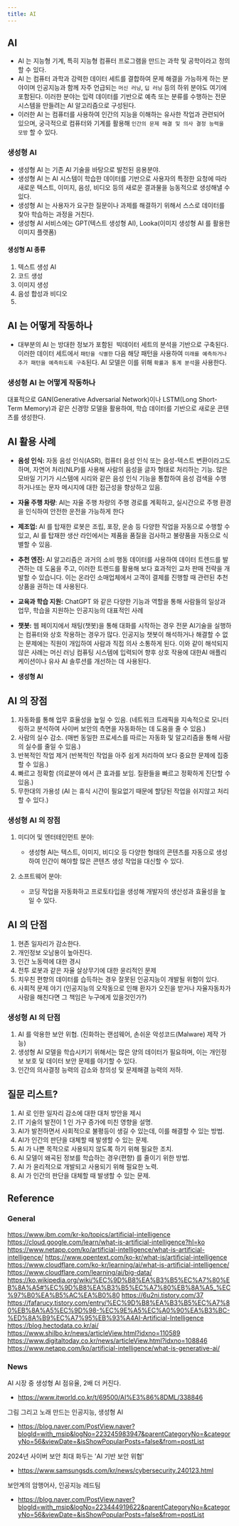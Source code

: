 ```yaml
---
title: AI
---
```


## AI
- AI 는 지능형 기계, 특히 지능형 컴퓨터 프로그램을 만드는 과학 및 공학이라고 정의할 수 있다.
- AI 는 컴퓨터 과학과 강력한 데이터 세트를 결합하여 문제 해결을 가능하게 하는 분야이며 인공지능과 함께 자주 언급되는 `머신 러닝`, `딥 러닝` 등의 하위 분야도 여기에 포함된다. 이러한 분야는 입력 데이터를 기반으로 예측 또는 분류를 수행하는 전문 시스템을 만들려는 AI 알고리즘으로 구성된다.
- 이러한 AI 는 컴퓨터를 사용하여 인간의 지능을 이해하는 유사한 작업과 관련되어 있으며, 궁극적으로 컴퓨터와 기계를 활용해 `인간의 문제 해결 및 의사 결정 능력을 모방` 할 수 있다.

### 생성형 AI
- 생성형 AI 는 기존 AI 기술을 바탕으로 발전된 응용분야.
- 생성형 AI 는 AI 시스템이 학습한 데이터를 기반으로 사용자의 특정한 요청에 따라 새로운 텍스트, 이미지, 음성, 비디오 등의 새로운 결과물을 능동적으로 생성해낼 수 있다.
- 생성형 AI 는 사용자가 요구한 질문이나 과제를 해결하기 위해서 스스로 데이터를 찾아 학습하는 과정을 거친다.
- 생성형 AI 서비스에는 GPT(텍스트 생성형 AI), Looka(이미지 생성형 AI 를 활용한 이미지 플랫폼)

#### 생성형 AI 종류
1. 텍스트 생성 AI
2. 코드 생성
3. 이미지 생성
4. 음성 합성과 비디오
5. 

## AI 는 어떻게 작동하나
- 대부분의 AI 는 방대한 정보가 포함된  빅데이터 세트의 분석을 기반으로 구축된다. 이러한 데이터 세트에서 `패턴을 식별한` 다음 해당 패턴을 사용하여 `미래를 예측하거나 추가 패턴을 예측하도록 구축`된다. AI 모델은 이를 위해 `확률과 통계 분석`을 사용한다.

### 생성형 AI 는 어떻게 작동하나
대표적으로 GAN(Generative Adversarial Network)이나 LSTM(Long Short-Term Memory)과 같은 신경망 모델을 활용하여, 학습 데이터를 기반으로 새로운 콘텐츠를 생성한다.

## AI 활용 사례
- **음성 인식:** 자동 음성 인식(ASR), 컴퓨터 음성 인식 또는 음성-텍스트 변환이라고도 하며, 자연어 처리(NLP)를 사용해 사람의 음성을 글자 형태로 처리하는 기능. 많은 모바일 기기가 시스템에 시리와 같은 음성 인식 기능을 통합하여 음성 검색을 수행하거나또는 문자 메시지에 대한 접근성을 향상하고 있음.

- **자율 주행 차량**: AI는 자율 주행 차량의 주행 경로를 계획하고, 실시간으로 주행 환경을 인식하여 안전한 운전을 가능하게 한다

- **제조업:** AI 를 탑재한 로봇은 조립, 포장, 운송 등 다양한 작업을 자동으로 수행할 수 있고, AI 를 탑재한 생산 라인에서는 제품을 품질을 검사하고 불량품을 자동으로 식별할 수 있음.

- **추천 엔진:** AI 알고리즘은 과거의 소비 행동 데이터를 사용하여 데이터 트렌드를 발견하는 데 도움을 주고, 이러한 트렌드를 활용해 보다 효과적인 교차 판매 전략을 개발할 수 있습니다. 이는 온라인 소매업체에서 고객이 결제를 진행할 때 관련된 추천 상품을 권하는 데 사용된다.

- **교육과 학습 지원:** ChatGPT 와 같은 다양한 기능과 역할을 통해 사람들의 일상과 업무, 학습을 지원하는 인공지능의 대표적인 사례

- **챗봇:** 웹 페이지에서 채팅(챗봇)을 통해 대화를 시작하는 경우 전문 AI기술을 실행하는 컴퓨터와 상호 작용하는 경우가 많다. 인공지능 챗봇이 해석하거나 해결할 수 없는 문제에는 직원이 개입하여 사람과 직접 의사 소통하게 된다. 이와 같이 해석되지 않은 사례는 머신 러닝 컴퓨팅 시스템에 입력되어 향후 상호 작용에 대한AI 애플리케이션이나 유사 AI 솔루션를 개선하는 데 사용된다.

- **생성형 AI**

## AI 의 장점
1. 자동화를 통해 업무 효율성을 높일 수 있음. (네트워크 트래픽을 지속적으로 모니터링하고 분석하여 사이버 보안의 측면을 자동화하는 데 도움을 줄 수 있음.)
2. 사람의 실수 감소. (매번 동일한 프로세스를 따르는 자동화 및 알고리즘을 통해 사람의 실수를 줄일 수 있음.)
3. 반복적인 작업 제거 (반복적인 작업을 아주 쉽게 처리하여 보다 중요한 문제에 집중할 수 있음.)
4. 빠르고 정확함 (의료분야 에서 큰 효과를 보임. 질환들을 빠르고 정확하게 진단할 수 있음.)
5. 무한대의 가용성 (AI 는 휴식 시간이 필요없기 때문에 할당된 작업을 쉬지않고 처리할 수 있다.)

### 생성형 AI 의 장점
1. 미디어 및 엔터테인먼트 분야:
	- 생성형 AI는 텍스트, 이미지, 비디오 등 다양한 형태의 콘텐츠를 자동으로 생성하여 인간이 해야할 많은 콘텐츠 생성 작업을 대신할 수 있다.

2. 소프트웨어 분야:
	- 코딩 작업을 자동화하고 프로토타입을 생성해 개발자의 생산성과 효율성을 높일 수 있다.

## AI 의 단점
1. 현존 일자리가 감소한다.
2. 개인정보 오남용이 높아진다.
3. 인간 노동력에 대한 경시
4. 전투 로봇과 같은 자율 살상무기에 대한 윤리적인 문제
5. 치우친 편향의 데이터를 습득하는 경우 잘못된 인공지능이 개발될 위험이 있다.
6. 사회적 문제 야기 (인공지능의 오작동으로 인해 환자가 오진을 받거나 자율자동차가 사람을 해친다면 그 책임은 누구에게 있을것인가?)

### 생성형 AI 의 단점
1. AI 를 악용한 보안 위협. (진화하는 랜섬웨어, 손쉬운 악성코드(Malware) 제작 가능)
2. 생성형 AI 모델을 학습시키기 위해서는 많은 양의 데이터가 필요하며, 이는 개인정보 보호 및 데이터 보안 문제를 야기할 수 있다.
3. 인간의 의사결정 능력의 감소와 창의성 및 문제해결 능력의 저하.

## 질문 리스트?
1. AI 로 인한 일자리 감소에 대한 대처 방안을 제시
2. IT 기술의 발전이 1 인 가구 증가에 미친 영향을 설명.
3. AI가 발전하면서 사회적으로 불평등이 생길 수 있는데, 이를 해결할 수 있는 방법.
4. AI가 인간의 판단을 대체할 때 발생할 수 있는 문제.
5. AI 가 나쁜 목적으로 사용되지 않도록 하기 위해 필요한 조치.
6. AI 모델이 왜곡된 정보를 학습하는 경우(편향) 를 줄이기 위한 방법.
7. AI 가 윤리적으로 개발되고 사용되기 위해 필요한 노력.
8. AI 가 인간의 판단을 대체할 때 발생할 수 있는 문제.

## Reference
### General
https://www.ibm.com/kr-ko/topics/artificial-intelligence
https://cloud.google.com/learn/what-is-artificial-intelligence?hl=ko
https://www.netapp.com/ko/artificial-intelligence/what-is-artificial-intelligence/
https://www.opentext.com/ko-kr/what-is/artificial-intelligence
https://www.cloudflare.com/ko-kr/learning/ai/what-is-artificial-intelligence/
https://www.cloudflare.com/learning/ai/big-data/
https://ko.wikipedia.org/wiki/%EC%9D%B8%EA%B3%B5%EC%A7%80%EB%8A%A5#%EC%9D%B8%EA%B3%B5%EC%A7%80%EB%8A%A5_%EC%97%B0%EA%B5%AC%EA%B0%80
https://6u2ni.tistory.com/37
https://fafarucy.tistory.com/entry/%EC%9D%B8%EA%B3%B5%EC%A7%80%EB%8A%A5%EC%9D%98-%EC%9E%A5%EC%A0%90%EA%B3%BC-%ED%8A%B9%EC%A7%95%EB%93%A4AI-Artificial-Intelligence
https://blog.hectodata.co.kr/ai/
https://www.shilbo.kr/news/articleView.html?idxno=110589
https://www.digitaltoday.co.kr/news/articleView.html?idxno=108846
https://www.netapp.com/ko/artificial-intelligence/what-is-generative-ai/

### News
AI 시장 중 생성형 AI 점유율, 2배 더 커진다.
- https://www.itworld.co.kr/t/69500/AI%E3%86%8DML/338846

그림 그리고 노래 만드는 인공지능, 생성형 AI
- https://blog.naver.com/PostView.naver?blogId=with_msip&logNo=223245983947&parentCategoryNo=&categoryNo=56&viewDate=&isShowPopularPosts=false&from=postList

2024년 사이버 보안 최대 화두는 'AI 기반 보안 위협'
- https://www.samsungsds.com/kr/news/cybersecurity.240123.html

보안계의 암행어사, 인공지능 레드팀
- https://blog.naver.com/PostView.naver?blogId=with_msip&logNo=223444919622&parentCategoryNo=&categoryNo=56&viewDate=&isShowPopularPosts=false&from=postList
